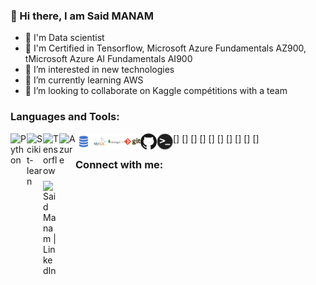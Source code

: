 ### 👋 Hi there, I am Said MANAM
- 🌱 I'm Data scientist
- 🌱 I'm Certified in Tensorflow, Microsoft Azure Fundamentals AZ900, tMicrosoft Azure AI Fundamentals AI900 
- 👀 I’m interested in new technologies
- 🌱 I’m currently learning AWS
- 💞️ I’m looking to collaborate on Kaggle compétitions with a team


### Languages and Tools:

[<img align="left" alt="Python" width="26px" src="https://python.sdv.univ-paris-diderot.fr/img/logo_python.png" />]
[<img align="left" alt="Scikit-learn" width="26px" src="https://upload.wikimedia.org/wikipedia/commons/thumb/0/05/Scikit_learn_logo_small.svg/langfr-1024px-Scikit_learn_logo_small.svg.png" />]
[<img align="left" alt="Tensorflow" width="26px" src="https://camo.githubusercontent.com/aeb4f612bd9b40d81c62fcbebd6db44a5d4344b8b962be0138817e18c9c06963/68747470733a2f2f7777772e74656e736f72666c6f772e6f72672f696d616765732f74665f6c6f676f5f686f72697a6f6e74616c2e706e67" />]
[<img align="left" alt="Azure" width="26px" src="https://play-lh.googleusercontent.com/TckA-A_COVAujJtzvpgGhwVkkYCBEDbZe-GLaA9kVbZra1Vcoy7oPXCUG3y0GP2AZg=s180" />]
[<img align="left" alt="SQL" width="26px" src="https://raw.githubusercontent.com/github/explore/80688e429a7d4ef2fca1e82350fe8e3517d3494d/topics/sql/sql.png" />]
[<img align="left" alt="MySQL" width="26px" src="https://raw.githubusercontent.com/github/explore/80688e429a7d4ef2fca1e82350fe8e3517d3494d/topics/mysql/mysql.png" />]
[<img align="left" alt="MongoDB" width="26px" src="https://raw.githubusercontent.com/github/explore/80688e429a7d4ef2fca1e82350fe8e3517d3494d/topics/mongodb/mongodb.png" />]
[<img align="left" alt="Git" width="26px" src="https://raw.githubusercontent.com/github/explore/80688e429a7d4ef2fca1e82350fe8e3517d3494d/topics/git/git.png" />]
[<img align="left" alt="GitHub" width="26px" src="https://raw.githubusercontent.com/github/explore/78df643247d429f6cc873026c0622819ad797942/topics/github/github.png" />]
[<img align="left" alt="Terminal" width="26px" src="https://raw.githubusercontent.com/github/explore/80688e429a7d4ef2fca1e82350fe8e3517d3494d/topics/terminal/terminal.png" />]


### Connect with me:

[<img align="left" alt="Said Manam | LinkedIn" width="22px" src="https://cdn.jsdelivr.net/npm/simple-icons@v3/icons/linkedin.svg" />][linkedin]

</details>

[linkedin]: www.linkedin.com/in/said-manam






<!---
SaidMANAM/SaidMANAM is a ✨ special ✨ repository because its `README.md` (this file) appears on your GitHub profile.
You can click the Preview link to take a look at your changes.
--->

